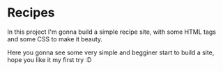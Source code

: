 # Recipes

In this project I'm gonna build a simple recipe site, with some HTML tags and some CSS to make it beauty.

Here you gonna see some very simple and begginer start to build a site, hope you like it my first try :D
